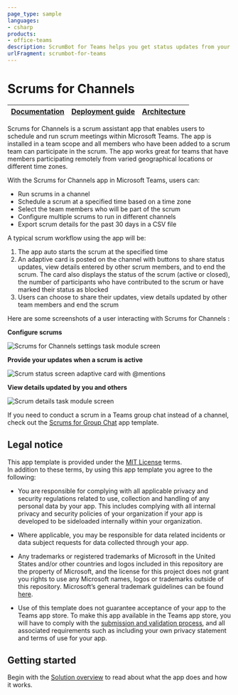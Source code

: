 ```yaml
---
page_type: sample
languages:
- csharp
products:
- office-teams
description: ScrumBot for Teams helps you get status updates from your team in channel-level scope
urlFragment: scrumbot-for-teams
---
```


# Scrums for Channels

| [Documentation](https://github.com/OfficeDev/microsoft-teams-apps-scrumsforchannels/wiki/Home) | [Deployment guide](https://github.com/OfficeDev/microsoft-teams-apps-scrumsforchannels/wiki/Deployment-Guide) | [Architecture](https://github.com/OfficeDev/microsoft-teams-apps-scrumsforchannels/wiki/Solution-Overview) |
| ---- | ---- | ---- |

Scrums for Channels is a scrum assistant app that enables users to schedule and run scrum meetings within Microsoft Teams.  The app is installed in a team scope and all members who have been added to a scrum team can participate in the scrum.
The app works great for teams that have members participating remotely from varied geographical locations or different time zones. 

With the Scrums for Channels app in Microsoft Teams, users can:
 -  Run scrums in a channel
 -  Schedule a scrum at a specified time based on a time zone 
 -  Select the team members who will be part of the scrum
 -  Configure multiple scrums to run in different channels
 -  Export scrum details for the past 30 days in a CSV file

A typical scrum workflow using the app will be:
1. The app auto starts the scrum at the specified time
2. An adaptive card is posted on the channel with buttons to share status updates, view details entered by other scrum members, and to end the scrum. The card also displays the status of the scrum (active or closed), the number of participants who have contributed to the scrum or have marked their status as blocked
3. Users can choose to share their updates, view details updated by other team members and end the scrum

Here are some screenshots of a user interacting with Scrums for Channels :

**Configure scrums**

![Scrums for Channels settings task module screen](https://github.com/OfficeDev/microsoft-teams-apps-scrumsforchannels/wiki/Images/SettingsScreen.png)

**Provide your updates when a scrum is active**

![Scrum status screen adaptive card with @mentions](https://github.com/OfficeDev/microsoft-teams-apps-scrumsforchannels/wiki/Images/ScrumStatus.png)


**View details updated by you and others**

![Scrum details task module screen](https://github.com/OfficeDev/microsoft-teams-apps-scrumsforchannels/wiki/Images/ScrumDetails.png)

If you need to conduct a scrum in a Teams group chat instead of a channel, check out the [Scrums for Group Chat](https://github.com/OfficeDev/microsoft-teams-apps-scrumsforgroupchat) app template.

## Legal notice

This app template is provided under the [MIT License](https://github.com/OfficeDev/microsoft-teams-apps-scrumsforchannels/blob/master/LICENSE) terms.  
In addition to these terms, by using this app template you agree to the following:

-	You are responsible for complying with all applicable privacy and security regulations related to use, collection and handling of any personal data by your app.  This includes complying with all internal privacy and security policies of your organization if your app is developed to be sideloaded internally within your organization.

-	Where applicable, you may be responsible for data related incidents or data subject requests for data collected through your app.

-	Any trademarks or registered trademarks of Microsoft in the United States and/or other countries and logos included in this repository are the property of Microsoft, and the license for this project does not grant you rights to use any Microsoft names, logos or trademarks outside of this repository.  Microsoft’s general trademark guidelines can be found [here](https://www.microsoft.com/en-us/legal/intellectualproperty/trademarks/usage/general.aspx).

-	Use of this template does not guarantee acceptance of your app to the Teams app store.  To make this app available in the Teams app store, you will have to comply with the [submission and validation process](https://docs.microsoft.com/en-us/microsoftteams/platform/concepts/deploy-and-publish/appsource/publish), and all associated requirements such as including your own privacy statement and terms of use for your app.

## Getting started

Begin with the [Solution overview](https://github.com/OfficeDev/microsoft-teams-apps-scrumsforchannels/wiki/Solution-overview) to read about what the app does and how it works.
